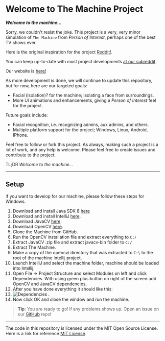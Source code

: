 Welcome to The Machine Project
===================
***Welcome to the machine...***

Sorry, we couldn't resist the joke. This project is a very, very minor simulation of `The Machine` from *Person of Interest*, perhaps one of the best TV shows ever.

Here is the original inspiration for the project [Reddit!](https://www.reddit.com/r/PersonOfInterest/comments/39z1st/i_started_building_a_machine/).

You can keep up-to-date with most project developments [at our subreddit](http://reddit.com/r/themachineproject).

Our website is [here!](http://www.themachineproject.org)

As more development is done, we will continue to update this repository, but for now, here are our targeted goals:

* Facial (isolation)? for the machine; isolating a face from surroundings.
* More UI animations and enhancements, giving a *Person of Interest* feel for the project.

Future goals include:

* Facial recognition, i.e. recognizing admins, aux admins, and others.
* Multiple platform support for the project; Windows, Linux, Android, IPhone.

Feel free to follow or fork this project. As always, making such a project is a lot of work, and any help is welcome. Please feel free to create issues and contribute to the project.

TL;DR *Welcome to the machine...*

----------


Setup
-------------
If you want to develop for our machine, please follow these steps for Windows.

 1. Download and install Java SDK 8 [here](http://www.oracle.com/technetwork/java/javase/downloads/jdk8-downloads-2133151.html)
 2. Download and install IntelliJ [here](https://www.jetbrains.com/idea/download/#section=windows).
 3. Download JavaCV [here](http://search.maven.org/remotecontent?filepath=org/bytedeco/javacv/1.2/javacv-1.2-bin.zip).
 4. Download OpenCV [here](http://sourceforge.net/projects/opencvlibrary/files/opencv-win/3.1.0/opencv-3.1.0.exe/download).
 5. Clone the Machine from GitHub.
 5. Run the OpenCV installation file and extract everything to `C:/`
 6. Extract JavaCV .zip file and extract javacv-bin folder to `C:/`
 7. Extract The Machine.
 8. Make a copy of the opencv/ directory that was extracted to `C:\` to the root of the machine Intellij project.
 9. Launch IntelliJ and select the machine folder, machine should be loaded into Intellij. 
 10. Open File -> Project Structure and select Modules on left and click Dependencies. With using green plus button on right of the screen add OpenCV and JavaCV dependencies. 
 11. After you have done everything it should like this:
 12. ![Dependencies](http://i.imgur.com/7rDAezu.png) .
 13.  Now click OK and close the window and run the machine.
 


> **Tip:** You are ready to go! If any problems shows up. Open an issue on our [GitHub](https://github.com/poi-the-machine/the-machine) repo!

----------

The code in this repository is licensed under the MIT Open Source License. Here is a link for reference [MIT License](http://opensource.org/licenses/MIT).
